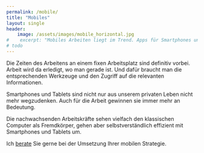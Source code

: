 ```yaml
---
permalink: /mobile/
title: "Mobiles"
layout: single
header: 
    image: /assets/images/mobile_horizontal.jpg
#    excerpt: "Mobiles Arbeiten liegt im Trend. Apps für Smartphones und Tablets werden auch im Business immer wichtiger. Geben Sie Ihren Mitarbeitern die Werkzeuge an die Hand, um überall produktiv sein zu können."
# todo
---
```


Die Zeiten des Arbeitens an einem fixen Arbeitsplatz sind definitiv vorbei. Arbeit wird da erledigt, wo man gerade ist. Und dafür braucht man die entsprechenden Werkzeuge und den Zugriff auf die relevanten Informationen.

Smartphones und Tablets sind nicht nur aus unserem privaten Leben nicht mehr wegzudenken. Auch für die Arbeit gewinnen sie immer mehr an Bedeutung.

Die nachwachsenden Arbeitskräfte sehen vielfach den klassischen Computer als Fremdkörper, gehen aber selbstverständlich effizient mit Smartphones und Tablets um. 

Ich [berate](/contact) Sie gerne bei der Umsetzung Ihrer mobilen Strategie.